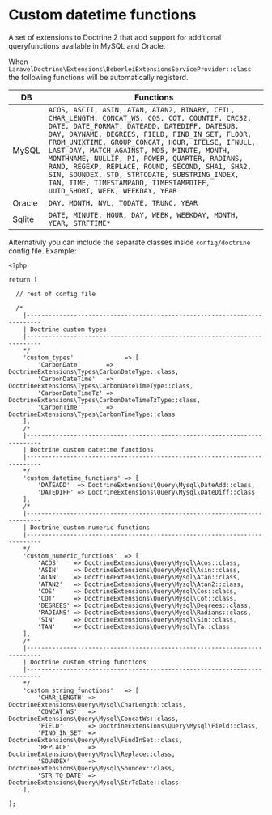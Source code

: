 # Custom datetime functions

A set of extensions to Doctrine 2 that add support for additional queryfunctions available in MySQL and Oracle.

When `LaravelDoctrine\Extensions\BeberleiExtensionsServiceProvider::class` the following functions will be automatically registerd.

| DB | Functions |
|--|---------|
| MySQL | `ACOS, ASCII, ASIN, ATAN, ATAN2, BINARY, CEIL, CHAR_LENGTH, CONCAT_WS, COS, COT, COUNTIF, CRC32, DATE, DATE_FORMAT, DATEADD, DATEDIFF, DATESUB, DAY, DAYNAME, DEGREES, FIELD, FIND_IN_SET, FLOOR, FROM_UNIXTIME, GROUP_CONCAT, HOUR, IFELSE, IFNULL, LAST_DAY, MATCH_AGAINST, MD5, MINUTE, MONTH, MONTHNAME, NULLIF, PI, POWER, QUARTER, RADIANS, RAND, REGEXP, REPLACE, ROUND, SECOND, SHA1, SHA2, SIN, SOUNDEX, STD, STRTODATE, SUBSTRING_INDEX, TAN, TIME, TIMESTAMPADD, TIMESTAMPDIFF, UUID_SHORT, WEEK, WEEKDAY, YEAR` |
| Oracle | `DAY, MONTH, NVL, TODATE, TRUNC, YEAR` |
| Sqlite | `DATE, MINUTE, HOUR, DAY, WEEK, WEEKDAY, MONTH, YEAR, STRFTIME*` |

Alternativly you can include the separate classes inside `config/doctrine` config file. Example:

```
<?php

return [

  // rest of config file

  /*
    |--------------------------------------------------------------------------
    | Doctrine custom types
    |--------------------------------------------------------------------------
    */
    'custom_types'              => [
        'CarbonDate'       => DoctrineExtensions\Types\CarbonDateType::class,
        'CarbonDateTime'   => DoctrineExtensions\Types\CarbonDateTimeType::class,
        'CarbonDateTimeTz' => DoctrineExtensions\Types\CarbonDateTimeTzType::class,
        'CarbonTime'       => DoctrineExtensions\Types\CarbonTimeType::class
    ],
    /*
    |--------------------------------------------------------------------------
    | Doctrine custom datetime functions
    |--------------------------------------------------------------------------
    */
    'custom_datetime_functions' => [
        'DATEADD'  => DoctrineExtensions\Query\Mysql\DateAdd::class,
        'DATEDIFF' => DoctrineExtensions\Query\Mysql\DateDiff::class
    ],
    /*
    |--------------------------------------------------------------------------
    | Doctrine custom numeric functions
    |--------------------------------------------------------------------------
    */
    'custom_numeric_functions'  => [
        'ACOS'    => DoctrineExtensions\Query\Mysql\Acos::class,
        'ASIN'    => DoctrineExtensions\Query\Mysql\Asin::class,
        'ATAN'    => DoctrineExtensions\Query\Mysql\Atan::class,
        'ATAN2'   => DoctrineExtensions\Query\Mysql\Atan2::class,
        'COS'     => DoctrineExtensions\Query\Mysql\Cos::class,
        'COT'     => DoctrineExtensions\Query\Mysql\Cot::class,
        'DEGREES' => DoctrineExtensions\Query\Mysql\Degrees::class,
        'RADIANS' => DoctrineExtensions\Query\Mysql\Radians::class,
        'SIN'     => DoctrineExtensions\Query\Mysql\Sin::class,
        'TAN'     => DoctrineExtensions\Query\Mysql\Ta::class
    ],
    /*
    |--------------------------------------------------------------------------
    | Doctrine custom string functions
    |--------------------------------------------------------------------------
    */
    'custom_string_functions'   => [
        'CHAR_LENGTH' => DoctrineExtensions\Query\Mysql\CharLength::class,
        'CONCAT_WS'   => DoctrineExtensions\Query\Mysql\ConcatWs::class,
        'FIELD'       => DoctrineExtensions\Query\Mysql\Field::class,
        'FIND_IN_SET' => DoctrineExtensions\Query\Mysql\FindInSet::class,
        'REPLACE'     => DoctrineExtensions\Query\Mysql\Replace::class,
        'SOUNDEX'     => DoctrineExtensions\Query\Mysql\Soundex::class,
        'STR_TO_DATE' => DoctrineExtensions\Query\Mysql\StrToDate::class
    ],

];

